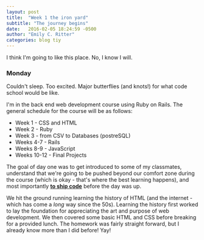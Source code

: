 ```yaml
---
layout: post
title:  "Week 1 the iron yard"
subtitle: "The journey begins"
date:   2016-02-05 18:24:59 -0500
author: "Emily C. Ritter"
categories: blog tiy
---
```

I think I'm going to like this place. No, I know I will.

### Monday
Couldn't sleep. Too excited. Major butterflies (and knots!) for what code school would be like.

I'm in the back end web development course using Ruby on Rails. The general schedule for the course will be as follows:

* Week 1 - CSS and HTML
* Week 2 - Ruby
* Week 3 - from CSV to Databases (postreSQL)
* Weeks 4-7 - Rails
* Weeks 8-9 - JavaScript
* Weeks 10-12 - Final Projects

The goal of day one was to get introduced to some of my classmates, understand that we're going to be pushed beyond our comfort zone during the course (which is okay - that's where the best learning happens), and most importantly [**to ship code**](https://github.com/emilycritter/tiy-hw01-html-css-intro) before the day was up.

We hit the ground running learning the history of HTML (and the internet - which has come a _long_ way since the 50s). Learning the history first worked to lay the foundation for appreciating the art and purpose of web development. We then covered some basic HTML and CSS before breaking for a provided lunch. The homework was fairly straight forward, but I already know more than I did before! Yay!
